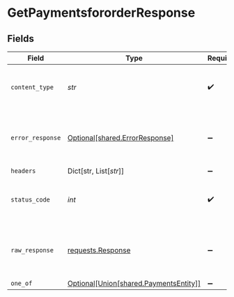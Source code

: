 # GetPaymentsfororderResponse


## Fields

| Field                                                                                                | Type                                                                                                 | Required                                                                                             | Description                                                                                          |
| ---------------------------------------------------------------------------------------------------- | ---------------------------------------------------------------------------------------------------- | ---------------------------------------------------------------------------------------------------- | ---------------------------------------------------------------------------------------------------- |
| `content_type`                                                                                       | *str*                                                                                                | :heavy_check_mark:                                                                                   | HTTP response content type for this operation                                                        |
| `error_response`                                                                                     | [Optional[shared.ErrorResponse]](../../models/shared/errorresponse.md)                               | :heavy_minus_sign:                                                                                   | Any bad or invalid request will lead to following error object                                       |
| `headers`                                                                                            | Dict[str, List[*str*]]                                                                               | :heavy_minus_sign:                                                                                   | N/A                                                                                                  |
| `status_code`                                                                                        | *int*                                                                                                | :heavy_check_mark:                                                                                   | HTTP response status code for this operation                                                         |
| `raw_response`                                                                                       | [requests.Response](https://requests.readthedocs.io/en/latest/api/#requests.Response)                | :heavy_minus_sign:                                                                                   | Raw HTTP response; suitable for custom response parsing                                              |
| `one_of`                                                                                             | [Optional[Union[shared.PaymentsEntity]]](../../models/operations/getpaymentsfororderresponsebody.md) | :heavy_minus_sign:                                                                                   | OK                                                                                                   |